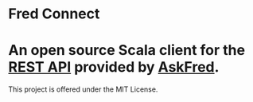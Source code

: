 Fred Connect
===============
An open source Scala client for the [REST API](https://sites.google.com/a/countersix.com/fred-rest-api/home) provided by [AskFred](www.askfred.net).
===============
This project is offered under the MIT License.

